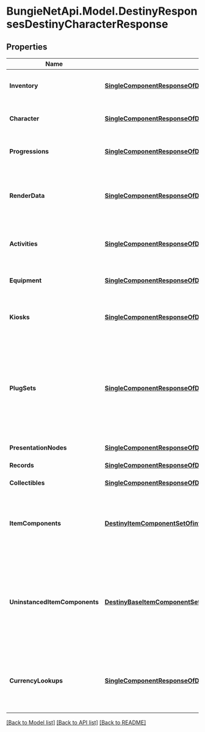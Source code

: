 # BungieNetApi.Model.DestinyResponsesDestinyCharacterResponse
## Properties

Name | Type | Description | Notes
------------ | ------------- | ------------- | -------------
**Inventory** | [**SingleComponentResponseOfDestinyInventoryComponent**](SingleComponentResponseOfDestinyInventoryComponent.md) | The character-level non-equipped inventory items.  COMPONENT TYPE: CharacterInventories | [optional] 
**Character** | [**SingleComponentResponseOfDestinyCharacterComponent**](SingleComponentResponseOfDestinyCharacterComponent.md) | Base information about the character in question.  COMPONENT TYPE: Characters | [optional] 
**Progressions** | [**SingleComponentResponseOfDestinyCharacterProgressionComponent**](SingleComponentResponseOfDestinyCharacterProgressionComponent.md) | Character progression data, including Milestones.  COMPONENT TYPE: CharacterProgressions | [optional] 
**RenderData** | [**SingleComponentResponseOfDestinyCharacterRenderComponent**](SingleComponentResponseOfDestinyCharacterRenderComponent.md) | Character rendering data - a minimal set of information about equipment and dyes used for rendering.  COMPONENT TYPE: CharacterRenderData | [optional] 
**Activities** | [**SingleComponentResponseOfDestinyCharacterActivitiesComponent**](SingleComponentResponseOfDestinyCharacterActivitiesComponent.md) | Activity data - info about current activities available to the player.  COMPONENT TYPE: CharacterActivities | [optional] 
**Equipment** | [**SingleComponentResponseOfDestinyInventoryComponent**](SingleComponentResponseOfDestinyInventoryComponent.md) | Equipped items on the character.  COMPONENT TYPE: CharacterEquipment | [optional] 
**Kiosks** | [**SingleComponentResponseOfDestinyKiosksComponent**](SingleComponentResponseOfDestinyKiosksComponent.md) | Items available from Kiosks that are available to this specific character.   COMPONENT TYPE: Kiosks | [optional] 
**PlugSets** | [**SingleComponentResponseOfDestinyPlugSetsComponent**](SingleComponentResponseOfDestinyPlugSetsComponent.md) | When sockets refer to reusable Plug Sets (see DestinyPlugSetDefinition for more info), this is the set of plugs and their states that are scoped to this character.  This comes back with ItemSockets, as it is needed for a complete picture of the sockets on requested items.  COMPONENT TYPE: ItemSockets | [optional] 
**PresentationNodes** | [**SingleComponentResponseOfDestinyPresentationNodesComponent**](SingleComponentResponseOfDestinyPresentationNodesComponent.md) | COMPONENT TYPE: PresentationNodes | [optional] 
**Records** | [**SingleComponentResponseOfDestinyCharacterRecordsComponent**](SingleComponentResponseOfDestinyCharacterRecordsComponent.md) | COMPONENT TYPE: Records | [optional] 
**Collectibles** | [**SingleComponentResponseOfDestinyCollectiblesComponent**](SingleComponentResponseOfDestinyCollectiblesComponent.md) | COMPONENT TYPE: Collectibles | [optional] 
**ItemComponents** | [**DestinyItemComponentSetOfint64**](DestinyItemComponentSetOfint64.md) | The set of components belonging to the player&#39;s instanced items.  COMPONENT TYPE: [See inside the DestinyItemComponentSet contract for component types.] | [optional] 
**UninstancedItemComponents** | [**DestinyBaseItemComponentSetOfuint32**](DestinyBaseItemComponentSetOfuint32.md) | The set of components belonging to the player&#39;s UNinstanced items. Because apparently now those too can have information relevant to the character&#39;s state.  COMPONENT TYPE: [See inside the DestinyItemComponentSet contract for component types.] | [optional] 
**CurrencyLookups** | [**SingleComponentResponseOfDestinyCurrenciesComponent**](SingleComponentResponseOfDestinyCurrenciesComponent.md) | A \&quot;lookup\&quot; convenience component that can be used to quickly check if the character has access to items that can be used for purchasing.  COMPONENT TYPE: CurrencyLookups | [optional] 

[[Back to Model list]](../README.md#documentation-for-models) [[Back to API list]](../README.md#documentation-for-api-endpoints) [[Back to README]](../README.md)

